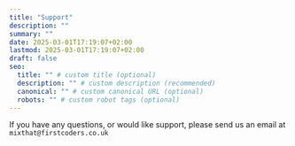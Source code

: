 ```yaml
---
title: "Support"
description: ""
summary: ""
date: 2025-03-01T17:19:07+02:00
lastmod: 2025-03-01T17:19:07+02:00
draft: false
seo:
  title: "" # custom title (optional)
  description: "" # custom description (recommended)
  canonical: "" # custom canonical URL (optional)
  robots: "" # custom robot tags (optional)
---
```


If you have any questions, or would like support, please send us an email at `mixthat@firstcoders.co.uk`
